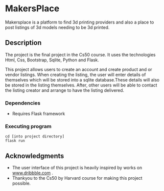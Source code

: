 # MakersPlace

Makersplace is a platform to find 3d printing providers and also a place to post listings of 3d models needing to be 3d printed.

## Description

The project is the final project in the Cs50 course. It uses the technologies Html, Css, Bootstrap, Sqlite, Python and Flask.

This project allows users to create an account and create product and or vendor listings. When creating the listing, the user will enter details of themselves which will be stored
into a sqlite database.These details will also be stored in the listing themselves. After, other users will be able to contact the listing creator and arrange to have the listing
delivered.

### Dependencies

- Requires Flask framework

### Executing program

```
cd [into project directory]
flask run
```

## Acknowledgments

- The user interface of this project is heavily inspired by works on www.dribbble.com .
- Thankyou to the Cs50 by Harvard course for making this project possible.


